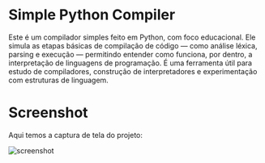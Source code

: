 # Simple Python Compiler

Este é um compilador simples feito em Python, com foco educacional. Ele simula as etapas básicas de compilação de código — como análise léxica, parsing e execução — permitindo entender como funciona, por dentro, a interpretação de linguagens de programação. É uma ferramenta útil para estudo de compiladores, construção de interpretadores e experimentação com estruturas de linguagem.

# Screenshot
Aqui temos a captura de tela do projeto:

![screenshot](screenshot.png)
